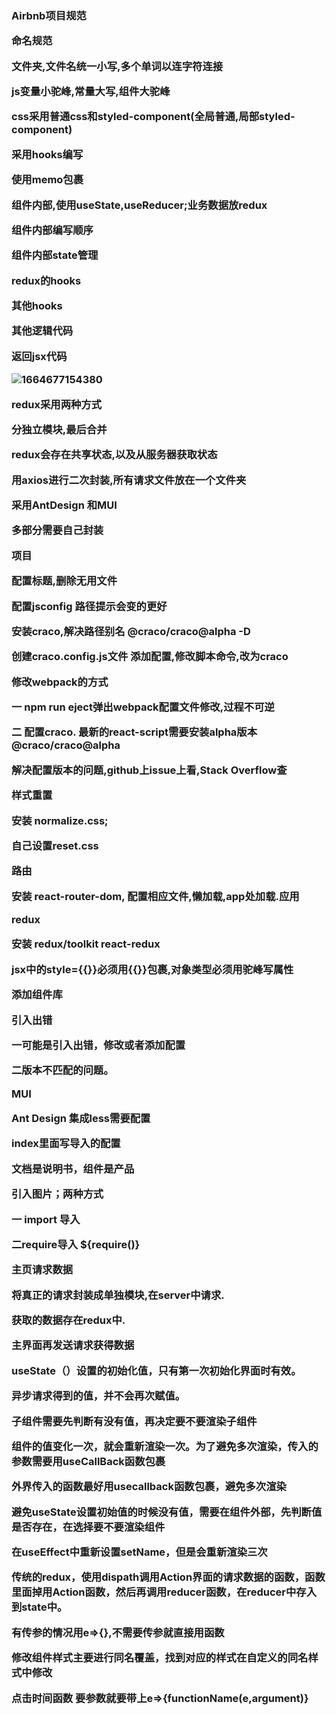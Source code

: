 <h3>Airbnb项目规范

命名规范

文件夹,文件名统一小写,多个单词以连字符连接

js变量小驼峰,常量大写,组件大驼峰

css采用普通css和styled-component(全局普通,局部styled-component)

采用hooks编写

使用memo包裹

组件内部,使用useState,useReducer;业务数据放redux

组件内部编写顺序

组件内部state管理

redux的hooks

其他hooks

其他逻辑代码

返回jsx代码

![1664677154380](C:\Users\dyqiang\AppData\Roaming\Typora\typora-user-images\1664677154380.png)

redux采用两种方式

分独立模块,最后合并

redux会存在共享状态,以及从服务器获取状态

用axios进行二次封装,所有请求文件放在一个文件夹

采用AntDesign 和MUI

多部分需要自己封装



**项目**

配置标题,删除无用文件

配置jsconfig 路径提示会变的更好

安装craco,解决路径别名   @craco/craco@alpha -D

创建craco.config.js文件   添加配置,修改脚本命令,改为craco

修改webpack的方式

一 npm run eject弹出webpack配置文件修改,过程不可逆

二 配置craco. 最新的react-script需要安装alpha版本 @craco/craco@alpha

解决配置版本的问题,github上issue上看,Stack Overflow查





样式重置

安装  normalize.css;

自己设置reset.css



路由

安装 react-router-dom, 配置相应文件,懒加载,app处加载.应用



redux

安装 redux/toolkit react-redux





jsx中的style={{}}必须用{{}}包裹,对象类型必须用驼峰写属性



**添加组件库**

引入出错

一可能是引入出错，修改或者添加配置

二版本不匹配的问题。

MUI

Ant Design  集成less需要配置

index里面写导入的配置

文档是说明书，组件是产品



引入图片；两种方式

一 import 导入

二require导入 ${require()}

**主页请求数据**

**将真正的请求封装成单独模块,在server中请求.**

**获取的数据存在redux中.**

**主界面再发送请求获得数据**

useState（）设置的初始化值，只有第一次初始化界面时有效。

异步请求得到的值，并不会再次赋值。

子组件需要先判断有没有值，再决定要不要渲染子组件

组件的值变化一次，就会重新渲染一次。为了避免多次渲染，传入的参数需要用useCallBack函数包裹



外界传入的函数最好用usecallback函数包裹，避免多次渲染

避免useState设置初始值的时候没有值，需要在组件外部，先判断值是否存在，在选择要不要渲染组件

在useEffect中重新设置setName，但是会重新渲染三次

传统的redux，使用dispath调用Action界面的请求数据的函数，函数里面掉用Action函数，然后再调用reducer函数，在reducer中存入到state中。



有传参的情况用e=>{},不需要传参就直接用函数

修改组件样式主要进行同名覆盖，找到对应的样式在自定义的同名样式中修改

点击时间函数 要参数就要带上e=>{functionName(e,argument)}